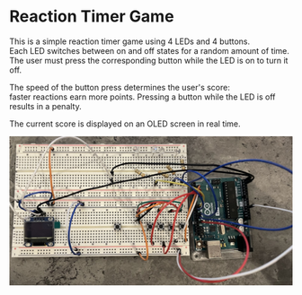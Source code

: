 # Reaction Timer Game

This is a simple reaction timer game using 4 LEDs and 4 buttons.  
Each LED switches between on and off states for a random amount of time.  
The user must press the corresponding button while the LED is on to turn it off.

The speed of the button press determines the user's score:  
faster reactions earn more points. Pressing a button while the LED is off results in a penalty.

The current score is displayed on an OLED screen in real time.

![Hardware Setup](images/reactionTimerGameHardware.jpeg)
